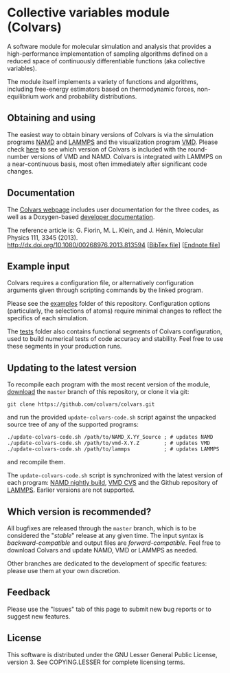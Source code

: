 # Collective variables module (Colvars)

A software module for molecular simulation and analysis that provides a high-performance implementation of sampling algorithms defined on a reduced space of continuously differentiable functions (aka collective variables).

The module itself implements a variety of functions and algorithms, including free-energy estimators based on thermodynamic forces, non-equilibrium work and probability distributions.

## Obtaining and using

The easiest way to obtain binary versions of Colvars is via the simulation programs [NAMD](http://www.ks.uiuc.edu/Research/namd/) and [LAMMPS](http://lammps.sandia.gov/) and the visualization program [VMD](http://www.ks.uiuc.edu/Research/vmd/).  Please check [here](https://github.com/colvars/colvars/releases) to see which version of Colvars is included with the round-number versions of VMD and NAMD.  Colvars is integrated with LAMMPS on a near-continuous basis, most often immediately after significant code changes.

## Documentation

The [Colvars webpage](http://colvars.github.io/) includes user documentation for the three codes, as well as a Doxygen-based [developer documentation](http://colvars.github.io/doxygen/html/).

The reference article is:
G. Fiorin, M. L. Klein, and J. Hénin, Molecular Physics 111, 3345 (2013).  
http://dx.doi.org/10.1080/00268976.2013.813594  \[[BibTex file](https://github.com/colvars/colvars/blob/master/doc/ref_Fiorin_2013.bib?raw=true)\] \[[Endnote file](https://github.com/colvars/colvars/blob/master/doc/ref_Fiorin_2013.ciw?raw=true)\]

## Example input

Colvars requires a configuration file, or alternatively configuration arguments given through scripting commands by the linked program.

Please see the [examples](https://github.com/colvars/colvars/tree/master/examples?raw=true) folder of this repository.  Configuration options (particularly, the selections of atoms) require minimal changes to reflect the specifics of each simulation.

The [tests](https://github.com/colvars/colvars/tree/master/tests?raw=true) folder also contains functional segments of Colvars configuration, used to build numerical tests of code accuracy and stability.  Feel free to use these segments in your production runs.

## Updating to the latest version

To recompile each program with the most recent version of the module, [download](https://github.com/colvars/colvars/archive/master.zip) the `master` branch of this repository, or clone it via git:
```
git clone https://github.com/colvars/colvars.git
```
and run the provided `update-colvars-code.sh` script against the unpacked source tree of any of the supported programs:
```
./update-colvars-code.sh /path/to/NAMD_X.YY_Source ; # updates NAMD
./update-colvars-code.sh /path/to/vmd-X.Y.Z        ; # updates VMD
./update-colvars-code.sh /path/to/lammps           ; # updates LAMMPS
```
and recompile them.

The `update-colvars-code.sh` script is synchronized with the latest version of each program: [NAMD nightly build](http://www.ks.uiuc.edu/Development/Download/download.cgi?PackageName=NAMD), [VMD CVS](http://www.ks.uiuc.edu/Research/vmd/doxygen/cvsget.html) and the Github repository of [LAMMPS](https://github.com/lammps/lammps).  Earlier versions are not supported.

## Which version is recommended?

All bugfixes are released through the `master` branch, which is to be considered the "*stable*" release at any given time.  The input syntax is *backward-compatible* and output files are *forward-compatible*.  Feel free to download Colvars and update NAMD, VMD or LAMMPS as needed.

Other branches are dedicated to the development of specific features: please use them at your own discretion.

## Feedback

Please use the "Issues" tab of this page to submit new bug reports or to suggest new features.

## License

This software is distributed under the GNU Lesser General Public License, version 3.  See COPYING.LESSER for complete licensing terms.
